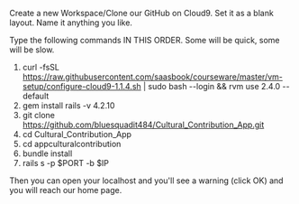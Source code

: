 Create a new Workspace/Clone our GitHub on Cloud9. Set it as a blank layout. Name it anything you like.

Type the following commands IN THIS ORDER. Some will be quick, some will be slow.

1. curl -fsSL https://raw.githubusercontent.com/saasbook/courseware/master/vm-setup/configure-cloud9-1.1.4.sh | sudo bash --login && rvm use 2.4.0 --default
2. gem install rails -v 4.2.10
3. git clone https://github.com/bluesquadit484/Cultural_Contribution_App.git
4. cd Cultural_Contribution_App
5. cd appculturalcontribution
6. bundle install
7. rails s -p $PORT -b $IP

Then you can open your localhost and you'll see a warning (click OK) and you will reach our home page.